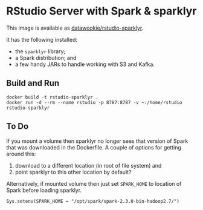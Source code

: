 # RStudio Server with Spark & sparklyr

This image is available as [datawookie/rstudio-sparklyr](https://hub.docker.com/r/datawookie/rstudio-sparklyr/).

It has the following installed:

- the `sparklyr` library;
- a Spark distribution; and
- a few handy JARs to handle working with S3 and Kafka.

## Build and Run

```
docker build -t rstudio-sparklyr .
docker run -d --rm --name rstudio -p 8787:8787 -v ~:/home/rstudio rstudio-sparklyr
```

## To Do

If you mount a volume then sparklyr no longer sees that version of Spark that was downloaded in the Dockerfile. A couple of options for getting around this:

1. download to a different location (in root of file system) and
2. point sparklyr to this other location by default?

Alternatively, if mounted volume then just set `SPARK_HOME` to location of Spark before loading sparklyr.

```
Sys.setenv(SPARK_HOME = "/opt/spark/spark-2.3.0-bin-hadoop2.7/")
```
